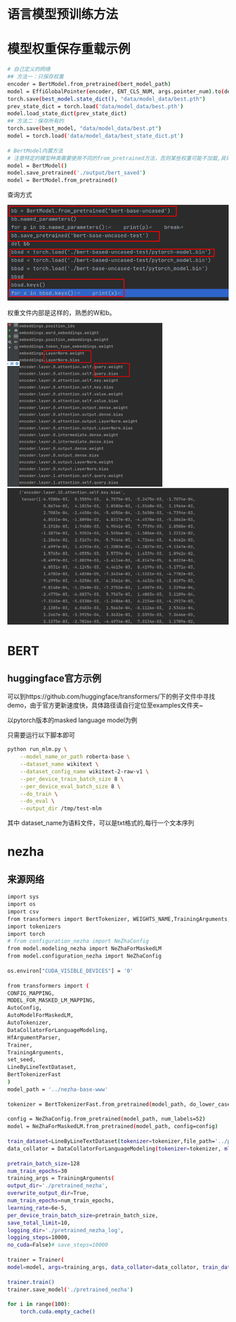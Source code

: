 # 语言模型预训练方法


# 模型权重保存重载示例

```bash
# 自己定义的网络
## 方法一：只保存权重
encoder = BertModel.from_pretrained(bert_model_path)
model = EffiGlobalPointer(encoder, ENT_CLS_NUM, args.pointer_num).to(device)
torch.save(best_model.state_dict(), "data/model_data/best.pth")
prev_state_dict = torch.load('data/model_data/best.pth')
model.load_state_dict(prev_state_dict)
## 方法二：保存所有的
torch.save(best_model, "data/model_data/best.pt")
model = torch.load('data/model_data/best_state_dict.pt')

# BertModel内置方法
# 注意特定的模型种类需要使用不同的from_pretrained方法，否则某些权重可能不加载,具体查看模型类
model = BertModel()
model.save_pretrained('./output/bert_saved')
model = BertModel.from_pretrained()
```

查询方式

<img src="MD_img/image-20220418192635405.png" alt="image-20220418192635405" style="zoom:80%;" />

权重文件内部是这样的，熟悉的W和b。

<img src="MD_img/image-20220418141357949.png" alt="image-20220418141357949" style="zoom:50%;" />

<img src="MD_img/image-20220418141451653.png" alt="image-20220418141451653" style="zoom: 50%;" />



# BERT

## huggingface官方示例

可以到https://github.com/huggingface/transformers/下的例子文件中寻找demo，由于官方更新速度快，具体路径请自行定位至examples文件夹~

以pytorch版本的masked language model为例

只需要运行以下脚本即可

```bash
python run_mlm.py \
    --model_name_or_path roberta-base \
    --dataset_name wikitext \
    --dataset_config_name wikitext-2-raw-v1 \
    --per_device_train_batch_size 8 \
    --per_device_eval_batch_size 8 \
    --do_train \
    --do_eval \
    --output_dir /tmp/test-mlm
```

其中 dataset_name为语料文件，可以是txt格式的,每行一个文本序列



# nezha

## 来源网络

```bash
import sys
import os
import csv
from transformers import BertTokenizer, WEIGHTS_NAME,TrainingArguments,BertForMaskedLM,BertConfig
import tokenizers
import torch
# from configuration_nezha import NeZhaConfig
from model.modeling_nezha import NeZhaForMaskedLM
from model.configuration_nezha import NeZhaConfig

os.environ["CUDA_VISIBLE_DEVICES"] = '0'

from transformers import (
CONFIG_MAPPING,
MODEL_FOR_MASKED_LM_MAPPING,
AutoConfig,
AutoModelForMaskedLM,
AutoTokenizer,
DataCollatorForLanguageModeling,
HfArgumentParser,
Trainer,
TrainingArguments,
set_seed,
LineByLineTextDataset,
BertTokenizerFast
)
model_path = '../nezha-base-www'

tokenizer = BertTokenizerFast.from_pretrained(model_path, do_lower_case=True)

config = NeZhaConfig.from_pretrained(model_path, num_labels=52)
model = NeZhaForMaskedLM.from_pretrained(model_path, config=config)

train_dataset=LineByLineTextDataset(tokenizer=tokenizer,file_path='../pretrain_unlabel_dataset/train_data/unlabeled_train_data.txt',block_size=128)
data_collator = DataCollatorForLanguageModeling(tokenizer=tokenizer, mlm=True, mlm_probability=0.15)

pretrain_batch_size=128
num_train_epochs=30
training_args = TrainingArguments(
output_dir='./pretrained_nezha',
overwrite_output_dir=True,
num_train_epochs=num_train_epochs,
learning_rate=6e-5,
per_device_train_batch_size=pretrain_batch_size,
save_total_limit=10,
logging_dir='./pretrained_nezha_log',
logging_steps=10000,
no_cuda=False)# save_steps=10000

trainer = Trainer(
model=model, args=training_args, data_collator=data_collator, train_dataset=train_dataset)

trainer.train()
trainer.save_model('./pretrained_nezha')

for i in range(100):
    torch.cuda.empty_cache()
```
















